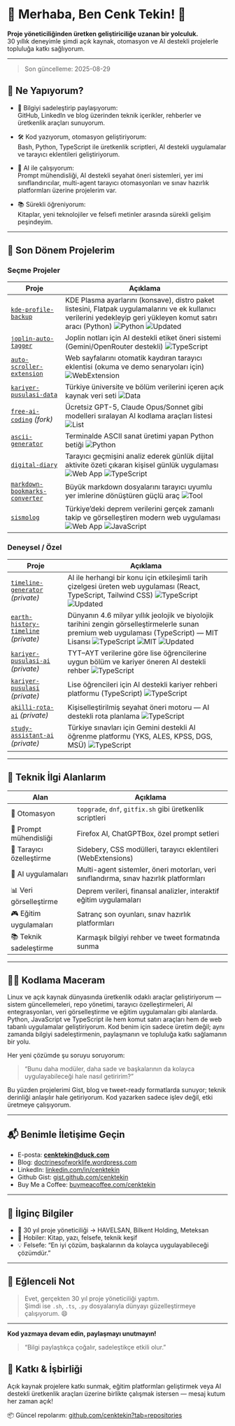 # 🌟 Merhaba, Ben Cenk Tekin! 🌟  
**Proje yöneticiliğinden üretken geliştiriciliğe uzanan bir yolculuk.**  
30 yıllık deneyimle şimdi açık kaynak, otomasyon ve AI destekli projelerle topluluğa katkı sağlıyorum.

---

> Son güncelleme: 2025-08-29

## 🚀 Ne Yapıyorum?

- 🧠 Bilgiyi sadeleştirip paylaşıyorum:  
  GitHub, LinkedIn ve blog üzerinden teknik içerikler, rehberler ve üretkenlik araçları sunuyorum.

- 🛠️ Kod yazıyorum, otomasyon geliştiriyorum:  
  Bash, Python, TypeScript ile üretkenlik scriptleri, AI destekli uygulamalar ve tarayıcı eklentileri geliştiriyorum.

- 🤖 AI ile çalışıyorum:  
  Prompt mühendisliği, AI destekli seyahat öneri sistemleri, yer imi sınıflandırıcılar, multi-agent tarayıcı otomasyonları ve sınav hazırlık platformları üzerine projelerim var.

- 📚 Sürekli öğreniyorum:  
  Kitaplar, yeni teknolojiler ve felsefi metinler arasında sürekli gelişim peşindeyim.

---

## 🧪 Son Dönem Projelerim

### Seçme Projeler

| Proje | Açıklama |
|-------|----------|
| [`kde-profile-backup`](https://github.com/cenktekin/kde-profile-backup) | KDE Plasma ayarlarını (konsave), distro paket listesini, Flatpak uygulamalarını ve ek kullanıcı verilerini yedekleyip geri yükleyen komut satırı aracı (Python) ![Python](https://img.shields.io/badge/Python-3776AB?logo=python&logoColor=white) ![Updated](https://img.shields.io/badge/updated-2025--08--29-blue) |
| [`joplin-auto-tagger`](https://github.com/cenktekin/joplin-auto-tagger) | Joplin notları için AI destekli etiket öneri sistemi (Gemini/OpenRouter destekli) ![TypeScript](https://img.shields.io/badge/TypeScript-3178C6?logo=typescript&logoColor=white) |
| [`auto-scroller-extension`](https://github.com/cenktekin/auto-scroller-extension) | Web sayfalarını otomatik kaydıran tarayıcı eklentisi (okuma ve demo senaryoları için) ![WebExtension](https://img.shields.io/badge/WebExtension-FF7139?logo=firefoxbrowser&logoColor=white) |
| [`kariyer-pusulasi-data`](https://github.com/cenktekin/kariyer-pusulasi-data) | Türkiye üniversite ve bölüm verilerini içeren açık kaynak veri seti ![Data](https://img.shields.io/badge/Data-4CAF50) |
| [`free-ai-coding`](https://github.com/cenktekin/free-ai-coding) *(fork)* | Ücretsiz GPT-5, Claude Opus/Sonnet gibi modelleri sıralayan AI kodlama araçları listesi ![List](https://img.shields.io/badge/List-999) |
| [`ascii-generator`](https://github.com/cenktekin/ascii-generator) | Terminalde ASCII sanat üretimi yapan Python betiği ![Python](https://img.shields.io/badge/Python-3776AB?logo=python&logoColor=white) |
| [`digital-diary`](https://github.com/cenktekin/digital-diary) | Tarayıcı geçmişini analiz ederek günlük dijital aktivite özeti çıkaran kişisel günlük uygulaması ![Web App](https://img.shields.io/badge/Web%20App-0A66C2) ![TypeScript](https://img.shields.io/badge/TypeScript-3178C6?logo=typescript&logoColor=white) |
| [`markdown-bookmarks-converter`](https://github.com/cenktekin/markdown-bookmarks-converter) | Büyük markdown dosyalarını tarayıcı uyumlu yer imlerine dönüştüren güçlü araç ![Tool](https://img.shields.io/badge/Tool-555) |
| [`sismolog`](https://github.com/cenktekin/sismolog) | Türkiye’deki deprem verilerini gerçek zamanlı takip ve görselleştiren modern web uygulaması ![Web App](https://img.shields.io/badge/Web%20App-0A66C2) ![JavaScript](https://img.shields.io/badge/JavaScript-F7DF1E?logo=javascript&logoColor=black) |

### Deneysel / Özel

| Proje | Açıklama |
|-------|----------|
| [`timeline-generator`](https://github.com/cenktekin/timeline-generator) *(private)* | AI ile herhangi bir konu için etkileşimli tarih çizelgesi üreten web uygulaması (React, TypeScript, Tailwind CSS) ![TypeScript](https://img.shields.io/badge/TypeScript-3178C6?logo=typescript&logoColor=white) ![Updated](https://img.shields.io/badge/updated-2025--08--28-blue) |
| [`earth-history-timeline`](https://github.com/cenktekin/earth-history-timeline) *(private)* | Dünyanın 4.6 milyar yıllık jeolojik ve biyolojik tarihini zengin görselleştirmelerle sunan premium web uygulaması (TypeScript) — MIT Lisansı ![TypeScript](https://img.shields.io/badge/TypeScript-3178C6?logo=typescript&logoColor=white) ![MIT](https://img.shields.io/badge/License-MIT-green) ![Updated](https://img.shields.io/badge/updated-2025--08--26-blue) |
| [`kariyer-pusulasi-ai`](https://github.com/cenktekin/kariyer-pusulasi-ai) *(private)* | TYT–AYT verilerine göre lise öğrencilerine uygun bölüm ve kariyer öneren AI destekli rehber ![TypeScript](https://img.shields.io/badge/TypeScript-3178C6?logo=typescript&logoColor=white) |
| [`kariyer-pusulasi`](https://github.com/cenktekin/kariyer-pusulasi) *(private)* | Lise öğrencileri için AI destekli kariyer rehberi platformu (TypeScript) ![TypeScript](https://img.shields.io/badge/TypeScript-3178C6?logo=typescript&logoColor=white) |
| [`akilli-rota-ai`](https://github.com/cenktekin/akilli-rota-ai) *(private)* | Kişiselleştirilmiş seyahat öneri motoru — AI destekli rota planlama ![TypeScript](https://img.shields.io/badge/TypeScript-3178C6?logo=typescript&logoColor=white) |
| [`study-assistant-ai`](https://github.com/cenktekin/study-assistant-ai) *(private)* | Türkiye sınavları için Gemini destekli AI öğrenme platformu (YKS, ALES, KPSS, DGS, MSÜ) ![TypeScript](https://img.shields.io/badge/TypeScript-3178C6?logo=typescript&logoColor=white) |

---

## 🧩 Teknik İlgi Alanlarım

| Alan | Açıklama |
|------|----------|
| 🔁 Otomasyon | `topgrade`, `dnf`, `gitfix.sh` gibi üretkenlik scriptleri |
| 🧠 Prompt mühendisliği | Firefox AI, ChatGPTBox, özel prompt setleri |
| 🎨 Tarayıcı özelleştirme | Sidebery, CSS modülleri, tarayıcı eklentileri (WebExtensions) |
| 🤖 AI uygulamaları | Multi-agent sistemler, öneri motorları, veri sınıflandırma, sınav hazırlık platformları |
| 📊 Veri görselleştirme | Deprem verileri, finansal analizler, interaktif eğitim uygulamaları |
| 🎮 Eğitim uygulamaları | Satranç son oyunları, sınav hazırlık platformları |
| 📚 Teknik sadeleştirme | Karmaşık bilgiyi rehber ve tweet formatında sunma |

---

## 👨‍💻 Kodlama Maceram

Linux ve açık kaynak dünyasında üretkenlik odaklı araçlar geliştiriyorum — sistem güncellemeleri, repo yönetimi, tarayıcı özelleştirmeleri, AI entegrasyonları, veri görselleştirme ve eğitim uygulamaları gibi alanlarda. Python, JavaScript ve TypeScript ile hem komut satırı araçları hem de web tabanlı uygulamalar geliştiriyorum. Kod benim için sadece üretim değil; aynı zamanda bilgiyi sadeleştirmenin, paylaşmanın ve topluluğa katkı sağlamanın bir yolu.

Her yeni çözümde şu soruyu soruyorum:  
> “Bunu daha modüler, daha sade ve başkalarının da kolayca uygulayabileceği hale nasıl getiririm?”

Bu yüzden projelerimi Gist, blog ve tweet-ready formatlarda sunuyor; teknik derinliği anlaşılır hale getiriyorum. Kod yazarken sadece işlev değil, etki üretmeye çalışıyorum.

---

## 📬 Benimle İletişime Geçin

- E-posta: **cenktekin@duck.com**  
- Blog: [doctrinesofworklife.wordpress.com](https://doctrinesofworklife.wordpress.com)  
- LinkedIn: [linkedin.com/in/cenktekin](https://linkedin.com/in/cenktekin) 
- Github Gist: [gist.github.com/cenktekin](https://gist.github.com/cenktekin)  
- Buy Me a Coffee: [buymeacoffee.com/cenktekin](https://buymeacoffee.com/cenktekin)

---

## 🌱 İlginç Bilgiler

- 📍 30 yıl proje yöneticiliği → HAVELSAN, Bilkent Holding, Meteksan  
- 🎨 Hobiler: Kitap, yazı, felsefe, teknik keşif  
- 💡 Felsefe: “En iyi çözüm, başkalarının da kolayca uygulayabileceği çözümdür.”

---

## 🎉 Eğlenceli Not

> Evet, gerçekten 30 yıl proje yöneticiliği yaptım.  
> Şimdi ise `.sh`, `.ts`, `.py` dosyalarıyla dünyayı güzelleştirmeye çalışıyorum. 😄

---

**Kod yazmaya devam edin, paylaşmayı unutmayın!**  
> “Bilgi paylaştıkça çoğalır, sadeleştikçe etkili olur.”

## 🤝 Katkı & İşbirliği

Açık kaynak projelere katkı sunmak, eğitim platformları geliştirmek veya AI destekli üretkenlik araçları üzerine birlikte çalışmak istersen — mesaj kutum her zaman açık!


📦 Güncel repolarım: [github.com/cenktekin?tab=repositories](https://github.com/cenktekin?tab=repositories)
